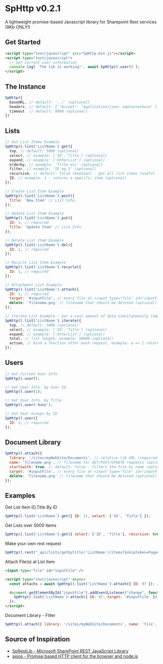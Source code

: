 # SpHttp v0.2.1
A lightweight promise-based Javascript library for Sharepoint Rest services (9Kb ONLY!)

## Get Started
```html
<script type="text/javascript" src="SpHttp.min.js"></script>
<script type="text/javascript">
  // Get current user information
  console.log( 'The lib is working!', await SpHttp().user() );
</script>
```

## The Instance
```js
SpHttp({
  baseURL, // default: '../' (optional)
  headers, // default: { "Accept": "application/json; odata=verbose" } (optional)
  timeout  // default: 8000 (optional)
})
```

## Lists
```js
// Get List Items Example
SpHttp().list('ListName').get({
  top, // default: 5000 (optional)
  select, // example: ['ID','Title'] (optional)
  expand, // example: ['OtherList'] (optional)
  orderby, // example: 'Title asc' (optional)
  filter, // example: 'ID eq 1' (optional)
  recursive, // default: false (boolean) - get all list items [useful if the list is over 5000 items] (optional),
  ID, // example: 1 - returns a specific item (optional)
});

// Create List Item Example
SpHttp().list('ListName').post({
  Title: 'New Item' // List Info.
});

// Update List Item Example
SpHttp().list('ListName').put({
  ID: 1, // required
  Title: 'Update Item' // List Info.
});

// Delete List Item Example
SpHttp().list('ListName').del({
  ID: 1, // required
});

// Recycle List Item Example
SpHttp().list('ListName').recycle({
  ID: 1, // required
});

// Attachment List Example
SpHttp().list('ListName').attach({
  ID: 1, // required
  target: '#inputFile', // every file at <input type="file" id="inputFile" /> will be attached (optional)
  delete: 'filename.png' // filename that should be deleted (optional)
});

// Iterate List Example - Get a vast amount of data simultaneously (awesome for large lists like 50k of items)
SpHttp().list('ListName').iterate({
  top, // default: 5000 (optional)
  select, // example: ['ID','Title'] (optional)
  expand, // example: ['OtherList'] (optional)
  total, // list length, example: 50000 (optional)
  action, // bind a function after each request, example: a => { return a.filter(b => b.ID === 93) } (optional)
});
```

## Users
```js
// Get Current User Info.
SpHttp().user();

// Get User Info. by User Id
SpHttp().user(1);

// Get User Info. by Title
SpHttp().user('Name');

// Get User Groups by ID
SpHttp().user({
  ID: 1, // required
});
```

## Document Library
```js
SpHttp().attach({
  library: '/sites/myWebSite/Documents', // relative lib URL (required)
  name: 'filename.png', // filename for GET/POST/UPDATE requests (optional)
  startswith: true, // default: false - filters the file by name (optional)
  target: '#inputFile', // every file at <input type="file" id="inputFile" /> will be attached (optional)
  delete: 'filename.png' // filename that should be deleted (optional)
});
```

## Examples
Get List Item ID,Title By ID
```js
SpHttp().list('ListName').get({ ID: 11, select: ['ID', 'Title'] });
```

Get Lists over 5000 items
```js
SpHttp().list('ListName').get({ select: ['ID', 'Title'], recursive: true });
```

Make your own rest request
```js
SpHttp().rest("_api/lists/getbytitle('ListName')/items?$skiptoken=Paged%3dTRUE%26p_ID%3d15000&$top=5000");
```

Attach File(s) at List Item
```html
<input type="file" id="inputFile" />

<script type="text/javascript" async>
  const attachs = await SpHttp().list('ListName').attach({ ID: 97 }); // getter

  document.getElementById("inputFile").addEventListener("change", function(e) {
    SpHttp().list('ListName').attach({ ID: 97, target: '#inputFile' }); // setter - Warning: this method does not overwrite!
  });
</script>
```

Document Library - Filter
```js
SpHttp().attach({ library: '/sites/myWebSite/Documents', name: 'file', startswith: true });
```

## Source of Inspiration
- [SpRestLib - Microsoft SharePoint REST JavaScript Library](https://github.com/gitbrent/SpRestLib/)
- [axios - Promise based HTTP client for the browser and node.js](https://github.com/axios/axios)
